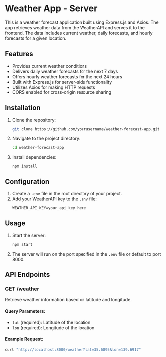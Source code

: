 # Weather App - Server

This is a weather forecast application built using Express.js and Axios. The app retrieves weather data from the WeatherAPI and serves it to the frontend. The data includes current weather, daily forecasts, and hourly forecasts for a given location.

## Features

- Provides current weather conditions
- Delivers daily weather forecasts for the next 7 days
- Offers hourly weather forecasts for the next 24 hours
- Built with Express.js for server-side functionality
- Utilizes Axios for making HTTP requests
- CORS enabled for cross-origin resource sharing

## Installation

1. Clone the repository:
    ```bash
    git clone https://github.com/yourusername/weather-forecast-app.git
    ```
2. Navigate to the project directory:
    ```bash
    cd weather-forecast-app
    ```
3. Install dependencies:
    ```bash
    npm install
    ```

## Configuration

1. Create a `.env` file in the root directory of your project.
2. Add your WeatherAPI key to the `.env` file:
    ```plaintext
    WEATHER_API_KEY=your_api_key_here
    ```

## Usage

1. Start the server:
    ```bash
    npm start
    ```
2. The server will run on the port specified in the `.env` file or default to port 8000.

## API Endpoints

### GET /weather

Retrieve weather information based on latitude and longitude.

#### Query Parameters:
- `lat` (required): Latitude of the location
- `lon` (required): Longitude of the location

#### Example Request:
```bash
curl "http://localhost:8000/weather?lat=35.6895&lon=139.6917"
